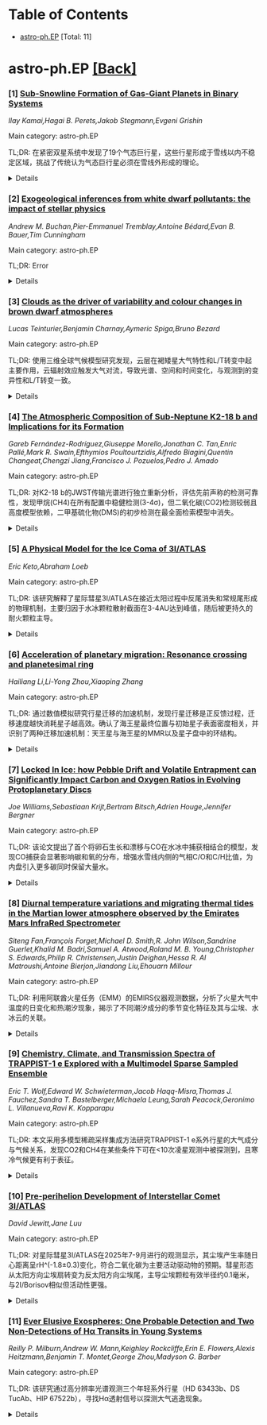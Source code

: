 <div id=toc></div>

# Table of Contents

- [astro-ph.EP](#astro-ph.EP) [Total: 11]


<div id='astro-ph.EP'></div>

# astro-ph.EP [[Back]](#toc)

### [1] [Sub-Snowline Formation of Gas-Giant Planets in Binary Systems](https://arxiv.org/abs/2510.17955)
*Ilay Kamai,Hagai B. Perets,Jakob Stegmann,Evgeni Grishin*

Main category: astro-ph.EP

TL;DR: 在紧密双星系统中发现了19个气态巨行星，这些行星形成于雪线以内不稳定区域，挑战了传统认为气态巨行星必须在雪线外形成的理论。


<details>
  <summary>Details</summary>
Motivation: 传统理论认为气态巨行星必须在雪线外形成，但在紧密双星系统中，伴星引力使雪线区域不稳定，理论上不应形成气态巨行星，然而观测发现这类系统确实存在且不罕见。

Method: 分析了393个双星系统及其气态巨行星数据，识别出19个雪线区域不稳定的系统，通过潮汐力矩模型解释行星形成机制。

Result: 这些系统的金属丰度和轨道偏心率分布与背景群体一致，排除了捕获或增强固体丰度的成因。潮汐力矩截断原行星盘，形成压力凸起和尘埃陷阱，促进了气态巨行星的形成。

Conclusion: 研究证明了在雪线内形成气态巨行星的可能性，支持了尘埃陷阱在行星形成中的作用，并对理解行星形成过程具有重要启示。

Abstract: Giant planets are thought to build their cores beyond the snow line, where
water ice solids catalyze efficient planetary core growth \citep{Pollack1996,
Armitage2024}. In close binary star systems, however, the companion star's
gravity shrinks the region where orbits are long-term stable
\citep[]{Holman1999}, effectively excluding the zone where giants should form.
Nevertheless, here we show that such systems exist and are not rare. Among 393
binary systems with measured orbits and circumstellar gas giants, we identify
19 for which the snowline region is unstable. The distribution of their
metallicities and eccentricities is consistent with the background population,
making a capture origin or enhanced solids abundance unlikely causes for their
formation. Instead, we show that the sub-snowline formation paradox can be
resolved by the tidal torque from the companion, which truncates the
protoplanetary disk and creates a pressure bump and effective dust trap that
facilitates the formation of gas giants. Using this model, we can successfully
predict the observed locations of gas giants from their host binary properties.
Moreover, the main inconsistent outliers from these predictions are found to be
evolved stellar systems (white dwarfs or red-giant stars), further supporting
the model and pointing to these being second-generation planets. Our results
have therefore key implications for understanding planet formation processes
and provide observational support for sub-snowline gas-giant formation and the
role of trap-dusts in their formation.

</details>


### [2] [Exogeological inferences from white dwarf pollutants: the impact of stellar physics](https://arxiv.org/abs/2510.17985)
*Andrew M. Buchan,Pier-Emmanuel Tremblay,Antoine Bédard,Evan B. Bauer,Tim Cunningham*

Main category: astro-ph.EP

TL;DR: Error


<details>
  <summary>Details</summary>
Motivation: Error

Method: Error

Result: Error

Conclusion: Error

Abstract: Many white dwarfs have accreted material from their own planetary systems.
These objects can be used to infer the composition of exoplanetary material and
identify evidence for key geological processes. However, the white dwarf
atmospheric physics distorts the inferred material composition away from the
true composition, mainly through differential atomic diffusion of the accreted
metals. Correcting for this effect is essential, but is dependent on various
physical assumptions associated with the white dwarf itself. We first focus on
the effect of assumptions related to convective overshoot and thermohaline
mixing on the atomic diffusion timescales. For white dwarfs with H-dominated
atmospheres between 12000 K and 18000 K, we find that including a complete
treatment of convective overshoot decreases the inferred Fe and O abundances in
accreted material. For these white dwarfs, we also find that including
thermohaline mixing decreases Fe and O abundances. For He-dominated systems,
the effect of convective overshoot is comparatively minor. We then explore the
overall effect of other physical assumptions by comparing publicly available
grids of diffusion timescales. We find that the choice of model grid can have a
large impact for white dwarfs with He-dominated atmospheres, notably on the
inferred core to mantle ratio of accreted material. We identify several systems
for which the geological interpretation is robust against these systematics. We
also present a `discrepancy metric' which can be used to estimate the potential
impact of changing the stellar physics without requiring detailed modelling.

</details>


### [3] [Clouds as the driver of variability and colour changes in brown dwarf atmospheres](https://arxiv.org/abs/2510.18090)
*Lucas Teinturier,Benjamin Charnay,Aymeric Spiga,Bruno Bezard*

Main category: astro-ph.EP

TL;DR: 使用三维全球气候模型研究发现，云层在褐矮星大气特性和L/T转变中起主要作用，云辐射效应触发大气对流，导致光谱、空间和时间变化，与观测到的变异性和L/T转变一致。


<details>
  <summary>Details</summary>
Motivation: 褐矮星是类似巨型系外行星的天体，其L/T转变的驱动机制仍不清楚，通常认为大气环流和/或云层是潜在机制，需要研究云层在褐矮星大气中的作用。

Method: 使用包含云形成、传输和多波长辐射效应的三维全球气候模型，模拟褐矮星的大气特性。

Result: 云辐射效应触发大气对流，导致褐矮星的光谱、空间和时间变化，低纬度地区存在持续的波动活动，而涡旋主导高纬度地区，与观测到的变异性和L/T转变一致。

Conclusion: 云层作为大气动力学和气候驱动因素的作用，从巨型系外行星扩展到所有亚恒星天体。

Abstract: Brown dwarfs are massive, giant exoplanet analogues subject to variability
and colour changes, known as the L/T transition, fundamental for their thermal
evolution. The drivers of the L/T transition remain elusive, with atmospheric
circulations and/or clouds usually suggested as potential mechanisms. Using a
three-dimensional Global Climate Model including cloud formation, transport and
multi-wavelength radiative effects, we show that clouds play a major role in
shaping the atmospheric properties of brown dwarfs. Cloud radiative effect,
which triggers atmospheric convection, leads to spectral, spatial, and temporal
variability in the modelled brown dwarfs, in agreement with the observed
variability and L/T transition. Low latitudes are subject to sustained wave
activity, whereas eddies dominate higher latitudes. Our results highlight that
the role of clouds as a driver of atmospheric dynamics and climate, well known
for giant exoplanets, extends to all sub-stellar bodies.

</details>


### [4] [The Atmospheric Composition of Sub-Neptune K2-18 b and Implications for its Formation](https://arxiv.org/abs/2510.18098)
*Gareb Fernández-Rodríguez,Giuseppe Morello,Jonathan C. Tan,Enric Pallé,Mark R. Swain,Efthymios Poultourtzidis,Alfredo Biagini,Quentin Changeat,Chengzi Jiang,Francisco J. Pozuelos,Pedro J. Amado*

Main category: astro-ph.EP

TL;DR: 对K2-18 b的JWST传输光谱进行独立重新分析，评估先前声称的检测可靠性，发现甲烷(CH4)在所有配置中稳健检测(3-4σ)，但二氧化碳(CO2)检测较弱且高度模型依赖，二甲基硫化物(DMS)的初步检测在最全面检索模型中消失。


<details>
  <summary>Details</summary>
Motivation: 评估JWST对亚海王星K2-18 b大气观测结果的稳健性，探索参数空间对其形成的影响，特别是先前声称的大气成分检测的可靠性。

Method: 使用公共和定制化管道组合减少观测数据，产生12个不同版本的传输光谱，通过变化光谱分箱、临边昏暗和新的恒星黑子遮挡校正。使用TauREx 3进行大气检索，比较不同复杂度的模型。

Result: 在所有配置中稳健检测到甲烷(3-4σ)，CO2检测较弱且模型依赖，DMS检测消失。恒星黑子校正是关键步骤，影响平均分子量推断。检索模型复杂度本身引入显著偏差。数据与富氢大气一致，具有超太阳C/O比。

Conclusion: K2-18 b的物理特性与"由内向外行星形成"(IOPF)理论预期一致，形成于碳"烟灰"线内部，原始大气继承了原行星盘的高C/O比。

Abstract: Unlocking the atmospheres of sub-Neptunes is among JWST's major achievements,
yet such observations demand complex analyses that strongly affect
interpretations. We present an independent reanalysis of the original JWST
transmission spectrum of K2-18 b, to assess the robustness of previously
claimed detections, explore the parameter space, and implications for its
formation. The observations were reduced using a combination of public and
customized pipelines producing a total of 12 different versions of the
transmission spectrum by varying: spectral binning, limb-darkening, and a novel
correction for the occulted stellar spot. We then performed atmospheric
retrievals using TauREx 3, comparing models of varying complexity, robustly
detecting CH$_4$ (3-4$\sigma$) across all configurations. The evidence for
CO$_2$ is weaker and highly model-dependent. The tentative detection of
dimethyl sulphide (DMS) vanishes in our most comprehensive retrieval models. We
find that correcting the stellar spot in the NIRISS transit is a critical step,
introducing a uniform offset that primarily drives the inference of a lower
mean molecular weight atmosphere. Furthermore, the assumed complexity of the
retrieval model itself introduces significant biases; including more molecules
systematically increases the retrieved CH$_4$ abundance and atmospheric mean
molecular weight, even for species without spectral features. The data are
consistent with a hydrogen-rich atmosphere with an elevated O and an even more
elevated C abundance, leading to a super-solar C/O. We show that the physical
properties of the system planets K2-18 c, and K2-18 b are consistent with those
expected by the in situ formation theory of Inside-Out Planet Formation (IOPF),
interior to the carbon "soot" line, where an elevated C/O ratio of a primordial
atmosphere is expected to be inherited from the protoplanetary disk.

</details>


### [5] [A Physical Model for the Ice Coma of 3I/ATLAS](https://arxiv.org/abs/2510.18157)
*Eric Keto,Abraham Loeb*

Main category: astro-ph.EP

TL;DR: 该研究解释了星际彗星3I/ATLAS在接近太阳过程中反尾消失和常规尾形成的物理机制，主要归因于水冰颗粒散射截面在3-4AU达到峰值，随后被更持久的耐火颗粒主导。


<details>
  <summary>Details</summary>
Motivation: 解释哈勃望远镜观测到的星际彗星3I/ATLAS在2025年7月21日出现的明显向阳反尾，以及随后凯克和双子南天文台观测到的反尾减少和常规尾形成的物理演化过程。

Method: 通过建立彗星与日心距离的函数模型，模拟冰彗发中散射的视亮度，分析水冰颗粒散射截面随距离变化的规律。

Result: 研究发现水冰颗粒散射截面在3-4AU处达到峰值，随着彗星更接近太阳，散射被生存时间更长的耐火颗粒和较大挥发性颗粒主导，形成常规彗尾。

Conclusion: 彗星反尾到常规尾的演化是由水冰颗粒散射截面峰值和颗粒生存时间变化共同导致的，其中CO₂升华驱动的水冰颗粒喷射在特定距离范围内主导散射效应。

Abstract: High-resolution imaging of interstellar comet 3I/ATLAS with the Hubble Space
Telescope on July 21, 2025 revealed a pronounced sunward anti-tail with a
projected 2:1 elongation that our earlier study suggests is dominated by
scattering off grains of H$_2$O ice ejected from the nucleus by CO$_2$
sublimation. Subsequent observations with the Keck and Gemini South
observatories showed a reduction in the anti-tail and the growth of a
conventional tail in a direction away from the sun. In this study we explain
the physics behind this evolution. As a function of heliocentric distance, we
model the apparent visual brightness of scattering in the ice coma. As the
comet approaches the Sun, the exponential temperature dependence of the
sublimation rate causes a continuous increase in the production rate of ice
grains and a sharp decline in their residence time within the observing
aperture. The combined effects produce a peak in total scattering cross-section
due to H$_2$O ice grains at 3-4 AU. At closer distances, the scattering becomes
dominated by longer-lived refractory and larger volatile grains with survival
times long enough to form a conventional tail.

</details>


### [6] [Acceleration of planetary migration: Resonance crossing and planetesimal ring](https://arxiv.org/abs/2510.18382)
*Hailiang Li,Li-Yong Zhou,Xiaoping Zhang*

Main category: astro-ph.EP

TL;DR: 通过数值模拟研究行星迁移的加速机制，发现行星迁移是正反馈过程，迁移速度越快消耗星子越高效。确认了海王星最终位置与初始星子表面密度相关，并识别了两种迁移加速机制：天王星与海王星的MMR以及星子盘中的环结构。


<details>
  <summary>Details</summary>
Motivation: 行星迁移是早期太阳系形成的关键阶段，能解释许多观测现象并为太阳系起源提供约束。本文旨在通过数值模拟详细研究行星迁移过程中的加速机制，深入探索早期太阳系保存的信息。

Method: 使用数值模拟方法研究行星迁移过程，分析迁移速率与星子消耗效率的关系，探讨海王星位置与星子表面密度的相关性，识别迁移加速的具体机制。

Result: 发现行星迁移是正反馈过程：迁移越快，星子消耗越高效；迁移减慢时海王星会清除周围空间使进一步迁移更困难。迁移速率增加10倍对应海王星单位角动量增加所需消耗的星子质量减少约30%。海王星最终位置与初始星子表面密度相关，30au处盘密度约为0.009M⊕/au²。识别两种加速机制：天王星与海王星的MMR以及星子盘环结构。

Conclusion: 当前太阳系中海王星处于相对微妙的位置。如果海王星曾穿越与天王星的1:2 MMR，可能迁移到更远位置。在正反馈机制影响下，太阳系演化至当前构型可能是随机结果而非必然结果。

Abstract: Planetary migration is a crucial stage in the early solar system, explaining
many observational phenomena and providing constraints on details related to
the solar system's origins. This paper aims to investigate the acceleration
during planetary migration in detail using numerical simulations, delving
deeper into the early solar system's preserved information. We confirm that
planetary migration is a positive feedback process: the faster the migration,
the more efficient the consumption of planetesimals; once the migration slows
down, Neptune clears the surrounding space, making further migration more
difficult to sustain. Quantitatively, a tenfold increase in migration rate
corresponds to an approximately 30% reduction in the mass of planetesimals
consumed to increase per unit angular momentum of Neptune. We also find that
Neptune's final position is correlated with the initial surface density of
planetesimals at that location, suggesting that the disk density at 30au was
approximately 0.009$M_{\oplus}/au^2$ in the early solar system. Two mechanisms
that can accelerate planetary migration are identified: the first is MMR
between Uranus and Neptune. Migration acceleration will be triggered whenever
these two giant planets cross their major MMR. The second mechanism is the ring
structure within the planetesimal disk, as the higher planetesimal density in
this region can provide the material support necessary for migration
acceleration. Our research indicates that Neptune in the current solar system
occupies a relatively delicate position. In case Neptune crossed the 1:2 MMR
with Uranus, it could have migrated to a much more distant location. Therefore,
under the influence of the positive feedback mechanism, the evolution of the
solar system to its current configuration might be a stochastic outcome rather
than an inevitable consequence.

</details>


### [7] [Locked In Ice: how Pebble Drift and Volatile Entrapment can Significantly Impact Carbon and Oxygen Ratios in Evolving Protoplanetary Discs](https://arxiv.org/abs/2510.18587)
*Joe Williams,Sebastiaan Krijt,Bertram Bitsch,Adrien Houge,Jennifer Bergner*

Main category: astro-ph.EP

TL;DR: 该论文提出了首个将卵石生长和漂移与CO在水冰中捕获相结合的模型，发现CO捕获会显著影响碳和氧的分布，增强水雪线内侧的气相C/O和C/H比值，为内盘引入更多碳同时保留大量水。


<details>
  <summary>Details</summary>
Motivation: 传统卵石漂移模型将挥发性物质视为在各自雪线处单独升华，但JWST观测表明冰可能是混合的，实验室研究显示冰混合物可能表现出更复杂的升华行为。

Method: 开发了首个耦合卵石生长、漂移与CO在水冰中捕获的模型，CO被捕获在冰中阻止其在雪线处升华，而是在130K的水结晶前沿通过火山脱附释放。

Result: CO捕获使气相C/O和C/H比值在水雪线内侧增加高达10倍，在CO2雪线附近增加几倍；O/H在CO2雪线附近也增加，但在内盘以水为主；水雪线附近的气相重元素含量可增加高达150%。

Conclusion: CO捕获为内盘引入更多碳同时保留大量水提供了机制，对准确模拟盘成分和行星形成具有重要意义，与JWST观测有密切联系。

Abstract: The complex interplay between the growth, drift, and sublimation of
ice-covered pebbles can strongly influence the volatile distribution and
evolution of disc composition, and therefore impact the composition of forming
planets. Classic pebble drift models treat volatile species individually as
sublimating at their respective snowlines, although observations from the James
Webb Space Telescope (JWST) suggest that ices are likely mixed; laboratory
studies suggest ice mixtures can exhibit more complex sublimation behaviours,
remaining trapped beyond their nominal sublimation temperatures. We present the
first model that couples pebble growth and drift with CO entrapment inside
water ice - preventing a fraction (up to ~60%) of the CO from sublimating at
its snowline, instead desorbing via volcanic desorption at the water
crystallisation front, at 130K. Our models show that CO entrapment will
significantly impact the carbon and oxygen distributions, enhancing the
gas-phase C/O and C/H inside the water snowline by up to a factor of 10 over 1
Myr and a factor of a few around the CO2 snowline; O/H is also increased around
the CO2 snowline, but is water-dominated in the inner disc. Entrapment
therefore provides a means of introducing more carbon to the inner disc whilst
retaining a large amount of water. We discuss connections to planet formation,
noting that CO entrapment can increase the gas-phase heavy element content
around the water snowline by up to 150%. We also consider links to JWST
observations and highlight the importance of entrapment for pebble drift models
to accurately model disc composition.

</details>


### [8] [Diurnal temperature variations and migrating thermal tides in the Martian lower atmosphere observed by the Emirates Mars InfraRed Spectrometer](https://arxiv.org/abs/2510.18702)
*Siteng Fan,François Forget,Michael D. Smith,R. John Wilson,Sandrine Guerlet,Khalid M. Badri,Samuel A. Atwood,Roland M. B. Young,Christopher S. Edwards,Philip R. Christensen,Justin Deighan,Hessa R. Al Matroushi,Antoine Bierjon,Jiandong Liu,Ehouarn Millour*

Main category: astro-ph.EP

TL;DR: 利用阿联酋火星任务（EMM）的EMIRS仪器观测数据，分析了火星大气中温度的日变化和热潮汐现象，揭示了不同潮汐成分的季节变化特征及其与尘埃、水冰云的关联。


<details>
  <summary>Details</summary>
Motivation: 由于缺乏观测数据，对火星大气日变化的理解受到限制。EMM任务通过其独特的高轨道提供了完整的地理和当地时间覆盖，使得能够研究火星大气在全行星尺度上的日变化。

Method: 使用EMIRS仪器观测的温度剖面数据，覆盖整个火星年（MY 36 LS=49°至MY 37 LS=49°）。分析日温度变化模式和热潮汐特征，并与更新的火星行星气候模型（PCM v6）进行比较。

Result: 日温度模式显示在大多数季节以日潮为主，而半日潮在近日点附近具有相似振幅。日潮的纬度分布季节变化与纬向风的总涡度相关，半日潮与尘埃和水冰云相关，三日潮仅与尘埃相关。

Conclusion: EMM观测为理解火星大气日变化提供了重要数据，揭示了不同潮汐成分的季节变化机制。与PCM模型的比较表明在模拟尘埃和水循环及其辐射过程方面有所改进。

Abstract: The Martian atmosphere experiences large diurnal variations due to the ~24.6
h planetary rotation and its low heat capacity. Understanding such variations
on a planetary scale is limited due to the lack of observations, which are
greatly addressed with the recent advent of the Emirates Mars Mission (EMM). As
a result of its unique high-altitude orbit, instruments onboard are capable of
obtaining a full geographic and local time coverage of the Martian atmosphere
every 9-10 Martian days, approximately ~5{\deg} in solar longitude (LS). This
enables investigations of the diurnal variation of the current climate on Mars
on a planetary scale without significant local time (LT) gaps or confusions
from correlated seasonal variations. Here, we present the results of diurnal
temperature variations and thermal tides in the Martian atmosphere using
temperature profiles retrieved from the Emirates Mars InfraRed Spectrometer
(EMIRS) observations. The data during the primary mission is included, covering
an entire Martian Year (MY) starting from MY 36 LS = 49{\deg}. The diurnal
temperature patterns suggest a dominant diurnal tide in most seasons, while the
semi-diurnal tide presents a similar amplitude near perihelion. The seasonal
variation of the diurnal tide latitudinal distribution is well explained by the
total vorticity due to zonal wind, while that of the semi-diurnal tide
following both dust and water ice clouds, and the ter-diurnal tide following
the dust only. Comparison with the updated Mars Planetary Climate Model (PCM,
version 6) suggest improvements in simulating the dust and water cycles, as
well as their radiative processes.

</details>


### [9] [Chemistry, Climate, and Transmission Spectra of TRAPPIST-1 e Explored with a Multimodel Sparse Sampled Ensemble](https://arxiv.org/abs/2510.18704)
*Eric T. Wolf,Edward W. Schwieterman,Jacob Haqq-Misra,Thomas J. Fauchez,Sandra T. Bastelberger,Michaela Leung,Sarah Peacock,Geronimo L. Villanueva,Ravi K. Kopparapu*

Main category: astro-ph.EP

TL;DR: 本文采用多模型稀疏采样集成方法研究TRAPPIST-1 e系外行星的大气成分与气候关系，发现CO2和CH4在某些条件下可在<10次凌星观测中被探测到，且寒冷气候更有利于表征。


<details>
  <summary>Details</summary>
Motivation: 技术目标是建立多模型稀疏采样集成方法以探索系外行星科学中的大参数空间；科学目标是确定TRAPPIST-1 e不同大气成分下观测与底层气候之间的关系。

Method: 使用1D光化学模型、3D气候模型和透射光谱模型，通过准蒙特卡洛稀疏采样方法分析N2、CO2、CH4和H2O等大气成分，包括水云和光化学雾霾。

Result: 云和雾霾对透射光谱有显著影响，但CO2和CH4在某些组成和气候状态下可在<10次凌星中被探测；寒冷气候因相对干燥和云层较少而更易表征；CH4体积混合比>10^-3会引发强反温室冷却效应。

Conclusion: 稀疏采样方法可用于探索更广泛的参数空间和其他可观测系外行星；在解释盘平均发射和反照率时需谨慎，因为低反照率和高热发射可能与寒冷行星相关。

Abstract: TRAPPIST-1 e is one of a few habitable zone exoplanets that is amenable to
characterization in the near term. In this study our motivations are both
scientific and technical. Our technical goal is to establish a multimodel
sparse sampled ensemble approach for coherently exploring large unconstrained
parameter spaces typical in exoplanet science. Our science goal is to determine
relationships that connect observations to the underlying climate across a
large parameter space of atmospheric compositions for TRAPPIST-1 e. We consider
atmospheric compositions of N2, CO2, CH4, and H2O, with water clouds and
photochemical hazes. We use a 1D photochemical model, a 3D climate model, and a
transmission spectral model, filtered through a quasi-Monte Carlo sparse
sampling approach applied across atmospheric compositions. While clouds and
hazes have significant effects on the transmission spectra, CO2 and CH4 can be
potentially detected in <10 transits for certain compositional and climate
states. Colder climates have better prospects for characterization, due to
being relatively dry and having fewer clouds, permitting transmission
observations to probe more deeply into their atmospheres. CH4 volume mixing
ratios of >$10^{-3}$ trigger strong antigreenhouse cooling, where near-IR
absorption simultaneously creates an inversion in the stratosphere and reduces
the stellar radiation reaching the planet surface. In such cases, interpreting
the disk-averaged emission and albedo at face value can yield misleading
conclusions, as here low albedo and high thermal emission are associated with
cold planets. Future work will use our sparse sampling approach to explore
broader parameter spaces and other observationally amenable exoplanets.

</details>


### [10] [Pre-perihelion Development of Interstellar Comet 3I/ATLAS](https://arxiv.org/abs/2510.18769)
*David Jewitt,Jane Luu*

Main category: astro-ph.EP

TL;DR: 对星际彗星3I/ATLAS在2025年7-9月进行的观测显示，其尘埃产生率随日心距离呈rH^(-1.8±0.3)变化，符合二氧化碳为主要活动驱动物的预期。彗星形态从太阳方向尘埃扇转变为反太阳方向尘埃尾，主导尘埃颗粒有效半径约0.1毫米，与2I/Borisov相似但活动性更强。


<details>
  <summary>Details</summary>
Motivation: 研究星际彗星3I/ATLAS的活动特性和尘埃产生机制，了解其与太阳系彗星及另一星际彗星2I/Borisov的异同。

Method: 使用北欧光学望远镜在2025年7-9月进行彗星观测，采用固定孔径测光法分析光度变化与日心距离的关系，研究尘埃颗粒大小和形态变化。

Result: 尘埃产生率随日心距离呈rH^(-1.8±0.3)变化，符合强挥发性物质预期；主导尘埃颗粒有效半径0.1毫米，喷射速度5米/秒；在2au距离处尘埃产生率为180kg/s，比2I/Borisov高约2.6倍。

Conclusion: 3I/ATLAS的尘埃产生机制与太阳系彗星无显著差异，其主导尘埃颗粒大小与2I/Borisov相似但活动性更强，可能反映了星际彗星的共性特征。

Abstract: We describe pre-perihelion optical observations of interstellar comet
3I/ATLAS taken during July - September 2025 using the Nordic Optical Telescope.
Fixed aperture photometry of the comet is well described by a power law
function of heliocentric distance, rH, with the exponent (``index") n =
3.8+/-0.3 across the 4.6 au to 1.8 au distance range (phase function
0.04+/-0.02 magnitude/degree assumed). This indicates that the dust production
rates vary in proportion to rH**(-1.8+/-0.3). An rH**(-2) variation is expected
of a strongly volatile material, and consistent with independent spectroscopic
observations showing that carbon dioxide is the primary driver of activity. The
measured heliocentric index is unremarkable in the context of solar system
comets, for which n is widely dispersed, and provides no basis on which to
describe 3I as either dynamically old (thermally processed) or new (pristine).
The morphology of the comet changes from a Sun-facing dust fan in the early
2025 July observations, to one dominated by an antisolar dust tail at later
dates. We attribute the delayed emergence of the tail to the large size
(effective radius 0.1 mm) and slow ejection (5 m/s) of the optically dominant
dust particles, and their consequently sluggish response to solar radiation
pressure. Small (micron-sized) particles may be present but not in numbers
sufficient to dominate the scattering cross-section. Their relative depletion
possibly reflects interparticle cohesion, which binds small particles more
effectively than large ones. A similar preponderance of 0.1 mm grains was
reported in 2I/Borisov. However, 2I differed from 3I in having a much smaller
(asteroid-like) heliocentric index, n = 1.9+/-0.1. Dust production rates in 3I
are 180 kg/s at 2 au, compared with 70 kg/s in 2I/Borisov at the same distance.

</details>


### [11] [Ever Elusive Exospheres: One Probable Detection and Two Non-Detections of Hα Transits in Young Systems](https://arxiv.org/abs/2510.18820)
*Reilly P. Milburn,Andrew W. Mann,Keighley Rockcliffe,Erin E. Flowers,Alexis Heitzmann,Benjamin T. Montet,George Zhou,Madyson G. Barber*

Main category: astro-ph.EP

TL;DR: 该研究通过高分辨率光谱观测三个年轻系外行星（HD 63433b、DS TucAb、HIP 67522b），寻找Hα透射信号以探测大气逃逸现象。


<details>
  <summary>Details</summary>
Motivation: 年轻行星（<500Myr）为探测大气质量损失提供了理想机会，因为此时质量损失仍然很强，可以测试相关的物理过程模型。

Method: 使用HARPS-N、Magellan-PFS和CHIRON高分辨率光谱仪观测三个年轻行星的Hα透射信号，并通过测试光球层谱线验证方法。

Result: HD 63433b和DS TucAb未检测到透射信号（3σ限制分别为0.9%和0.3%），HIP 67522b检测到显著的过量吸收（3.44±0.28%），但需要进一步确认。

Conclusion: 年龄小于50Myr的行星更有利于通过Hα观测探测大气逃逸，尽管较老的行星可能在其他诊断中仍显示逃逸现象。

Abstract: Gaps in the exoplanet population, such as the Neptunian Desert, point to the
importance of mass-loss in sculpting the radii of close-in exoplanets. Young
planets ($<$500Myr) offer the opportunity to detect such mass-loss while it is
still strong, and to test models of the underlying physical processes. We
search for evidence of an H$\alpha$ transit in high-resolution spectra of three
young planets, HD 63433b (400 Myr), DS TucAb (45 Myr), and HIP 67522b (17 Myr)
using HARPS-N, Magellan-PFS, and CHIRON respectively. We validate our method by
testing it on several photospheric lines less impacted by stellar variability.
We find no evidence of a transit signal for HD 63433b and DS Tuc A b (3$\sigma$
limits of 0.9% and 0.3%, respectively). For HIP 67522b, we detect significant
excess absorption (3.44$\pm$0.28%) aligned with the transit time, narrow
compared to the stellar line, and blueshifted from the stellar rest frame. In
combination, these suggest the signal is from the planet. However, stellar
variation in the H$\alpha$ line over the course of the observations is
comparable in size to the transit signature and the duration is shorter than
the photometric transit, so this detection requires confirmation. Our findings,
and other recent results in the literature, suggest that planets younger than
50 Myr are more favorable for the detection of atmospheric escape with
H$\alpha$ observations, though older populations might still show escape in
other diagnostics.

</details>
